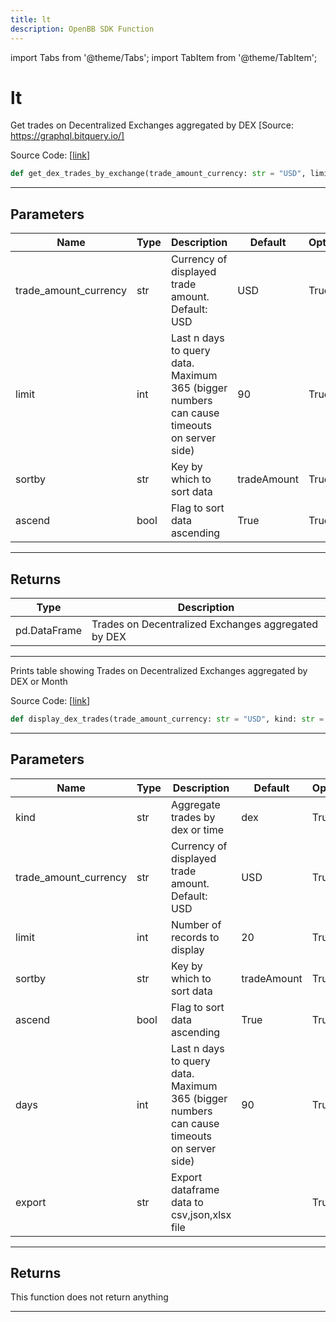 ```yaml
---
title: lt
description: OpenBB SDK Function
---
```


import Tabs from '@theme/Tabs';
import TabItem from '@theme/TabItem';

# lt

<Tabs>
<TabItem value="model" label="Model" default>

Get trades on Decentralized Exchanges aggregated by DEX [Source: https://graphql.bitquery.io/]

Source Code: [[link](https://github.com/OpenBB-finance/OpenBBTerminal/tree/main/openbb_terminal/cryptocurrency/onchain/bitquery_model.py#L266)]

```python
def get_dex_trades_by_exchange(trade_amount_currency: str = "USD", limit: int = 90, sortby: str = "tradeAmount", ascend: bool = True) -> pd.DataFrame
```

---

## Parameters

| Name | Type | Description | Default | Optional |
| ---- | ---- | ----------- | ------- | -------- |
| trade_amount_currency | str | Currency of displayed trade amount. Default: USD | USD | True |
| limit | int | Last n days to query data. Maximum 365 (bigger numbers can cause timeouts<br/>on server side) | 90 | True |
| sortby | str | Key by which to sort data | tradeAmount | True |
| ascend | bool | Flag to sort data ascending | True | True |


---

## Returns

| Type | Description |
| ---- | ----------- |
| pd.DataFrame | Trades on Decentralized Exchanges aggregated by DEX |
---



</TabItem>
<TabItem value="view" label="View">

Prints table showing Trades on Decentralized Exchanges aggregated by DEX or Month

Source Code: [[link](https://github.com/OpenBB-finance/OpenBBTerminal/tree/main/openbb_terminal/cryptocurrency/onchain/bitquery_view.py#L22)]

```python
def display_dex_trades(trade_amount_currency: str = "USD", kind: str = "dex", limit: int = 20, days: int = 90, sortby: str = "tradeAmount", ascend: bool = True, export: str = "") -> None
```

---

## Parameters

| Name | Type | Description | Default | Optional |
| ---- | ---- | ----------- | ------- | -------- |
| kind | str | Aggregate trades by dex or time | dex | True |
| trade_amount_currency | str | Currency of displayed trade amount. Default: USD | USD | True |
| limit | int | Number of records to display | 20 | True |
| sortby | str | Key by which to sort data | tradeAmount | True |
| ascend | bool | Flag to sort data ascending | True | True |
| days | int | Last n days to query data. Maximum 365 (bigger numbers can cause timeouts<br/>on server side) | 90 | True |
| export | str | Export dataframe data to csv,json,xlsx file |  | True |


---

## Returns

This function does not return anything

---



</TabItem>
</Tabs>